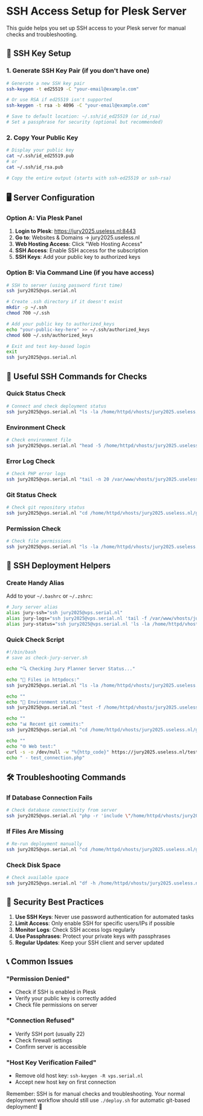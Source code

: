 # SSH Access Setup for Plesk Server

This guide helps you set up SSH access to your Plesk server for manual checks and troubleshooting.

## 🔑 SSH Key Setup

### 1. Generate SSH Key Pair (if you don't have one)

```bash
# Generate a new SSH key pair
ssh-keygen -t ed25519 -C "your-email@example.com"

# Or use RSA if ed25519 isn't supported
ssh-keygen -t rsa -b 4096 -C "your-email@example.com"

# Save to default location: ~/.ssh/id_ed25519 (or id_rsa)
# Set a passphrase for security (optional but recommended)
```

### 2. Copy Your Public Key

```bash
# Display your public key
cat ~/.ssh/id_ed25519.pub
# or
cat ~/.ssh/id_rsa.pub

# Copy the entire output (starts with ssh-ed25519 or ssh-rsa)
```

## 🖥️ Server Configuration

### Option A: Via Plesk Panel

1. **Login to Plesk**: https://jury2025.useless.nl:8443
2. **Go to**: Websites & Domains → jury2025.useless.nl
3. **Web Hosting Access**: Click "Web Hosting Access"
4. **SSH Access**: Enable SSH access for the subscription
5. **SSH Keys**: Add your public key to authorized keys

### Option B: Via Command Line (if you have access)

```bash
# SSH to server (using password first time)
ssh jury2025@vps.serial.nl

# Create .ssh directory if it doesn't exist
mkdir -p ~/.ssh
chmod 700 ~/.ssh

# Add your public key to authorized_keys
echo "your-public-key-here" >> ~/.ssh/authorized_keys
chmod 600 ~/.ssh/authorized_keys

# Exit and test key-based login
exit
ssh jury2025@vps.serial.nl
```

## 🔧 Useful SSH Commands for Checks

### Quick Status Check
```bash
# Connect and check deployment status
ssh jury2025@vps.serial.nl "ls -la /home/httpd/vhosts/jury2025.useless.nl/httpdocs/"
```

### Environment Check
```bash
# Check environment file
ssh jury2025@vps.serial.nl "head -5 /home/httpd/vhosts/jury2025.useless.nl/httpdocs/.env"
```

### Error Log Check
```bash
# Check PHP error logs
ssh jury2025@vps.serial.nl "tail -n 20 /var/www/vhosts/jury2025.useless.nl/logs/error_log"
```

### Git Status Check
```bash
# Check git repository status
ssh jury2025@vps.serial.nl "cd /home/httpd/vhosts/jury2025.useless.nl/git/jury2025.git && git log --oneline -5"
```

### Permission Check
```bash
# Check file permissions
ssh jury2025@vps.serial.nl "ls -la /home/httpd/vhosts/jury2025.useless.nl/httpdocs/ | head -10"
```

## 🚀 SSH Deployment Helpers

### Create Handy Alias
Add to your `~/.bashrc` or `~/.zshrc`:

```bash
# Jury server alias
alias jury-ssh="ssh jury2025@vps.serial.nl"
alias jury-logs="ssh jury2025@vps.serial.nl 'tail -f /var/www/vhosts/jury2025.useless.nl/logs/error_log'"
alias jury-status="ssh jury2025@vps.serial.nl 'ls -la /home/httpd/vhosts/jury2025.useless.nl/httpdocs/'"
```

### Quick Check Script
```bash
#!/bin/bash
# save as check-jury-server.sh

echo "🔍 Checking Jury Planner Server Status..."

echo "📁 Files in httpdocs:"
ssh jury2025@vps.serial.nl "ls -la /home/httpd/vhosts/jury2025.useless.nl/httpdocs/ | head -10"

echo ""
echo "🔧 Environment status:"
ssh jury2025@vps.serial.nl "test -f /home/httpd/vhosts/jury2025.useless.nl/httpdocs/.env && echo '✅ .env exists' || echo '❌ .env missing'"

echo ""
echo "📊 Recent git commits:"
ssh jury2025@vps.serial.nl "cd /home/httpd/vhosts/jury2025.useless.nl/git/jury2025.git && git log --oneline -3"

echo ""
echo "🌐 Web test:"
curl -s -o /dev/null -w "%{http_code}" https://jury2025.useless.nl/test_connection.php
echo " - test_connection.php"
```

## 🛠️ Troubleshooting Commands

### If Database Connection Fails
```bash
# Check database connectivity from server
ssh jury2025@vps.serial.nl "php -r 'include \"/home/httpd/vhosts/jury2025.useless.nl/httpdocs/test_connection.php\";'"
```

### If Files Are Missing
```bash
# Re-run deployment manually
ssh jury2025@vps.serial.nl "cd /home/httpd/vhosts/jury2025.useless.nl/git/jury2025.git && ./hooks/post-receive"
```

### Check Disk Space
```bash
# Check available space
ssh jury2025@vps.serial.nl "df -h /home/httpd/vhosts/jury2025.useless.nl/"
```

## 🔐 Security Best Practices

1. **Use SSH Keys**: Never use password authentication for automated tasks
2. **Limit Access**: Only enable SSH for specific users/IPs if possible
3. **Monitor Logs**: Check SSH access logs regularly
4. **Use Passphrases**: Protect your private keys with passphrases
5. **Regular Updates**: Keep your SSH client and server updated

## 📞 Common Issues

### "Permission Denied"
- Check if SSH is enabled in Plesk
- Verify your public key is correctly added
- Check file permissions on server

### "Connection Refused"
- Verify SSH port (usually 22)
- Check firewall settings
- Confirm server is accessible

### "Host Key Verification Failed"
- Remove old host key: `ssh-keygen -R vps.serial.nl`
- Accept new host key on first connection

Remember: SSH is for manual checks and troubleshooting. Your normal deployment workflow should still use `./deploy.sh` for automatic git-based deployment! 🚀
